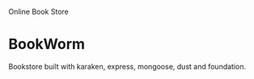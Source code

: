 
Online Book Store
# BookWorm
Bookstore built with karaken, express, mongoose, dust and foundation.
